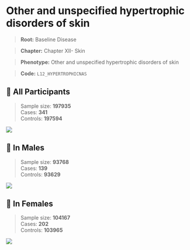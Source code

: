 # Other and unspecified hypertrophic disorders of skin

> **Root:** Baseline Disease  

> **Chapter:** Chapter XII- Skin  

> **Phenotype:** Other and unspecified hypertrophic disorders of skin  

> **Code:** `L12_HYPERTROPHICNAS`

## 🧪 All Participants  
> Sample size: **197935**  
> Cases: **341**  
> Controls: **197594**
<img src="/Disease/Figures/ALL/Baseline/L12_HYPERTROPHICNAS.png"/>
<CsvTable src="/public/Disease/Data/ALL/Baseline/LG_L12_HYPERTROPHICNAS.csv" label="🔍 View full results" />

## 👨 In Males  
> Sample size: **93768**  
> Cases: **139**  
> Controls: **93629**
<img src="/Disease/Figures/Male/Baseline/L12_HYPERTROPHICNAS.png"/>
<CsvTable src="/public/Disease/Data/Male/Baseline/LG_L12_HYPERTROPHICNAS.csv" label="🔍 View full results" />

## 👩 In Females  
> Sample size: **104167**  
> Cases: **202**  
> Controls: **103965**
<img src="/Disease/Figures/Female/Baseline/L12_HYPERTROPHICNAS.png"/>
<CsvTable src="/public/Disease/Data/Female/Baseline/LG_L12_HYPERTROPHICNAS.csv" label="🔍 View full results" />
